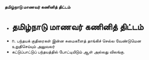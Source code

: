 **தமிழ்நாடு மாணவர் கணினித் திட்டம்**
- # தமிழ்நாடு மாணவர் கணினித் திட்டம்
- n. பந்தயக் குதிரைகள் இன்ன சுமைகளைத் தாங்கிச் செல்ல வேண்டுமென உறுதிசெய்யும் அலுவலர்
- கட்டுப்பாட்டுப் பந்தயத்தில் போட்டியிடும் ஆள் அல்லது விலங்கு.

